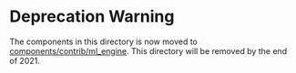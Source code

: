# Deprecation Warning 

The components in this directory is now moved to [components/contrib/ml_engine](https://github.com/kubeflow/pipelines/tree/master/components/contrib/ml_engine). This directory will be removed by the end of 2021.
